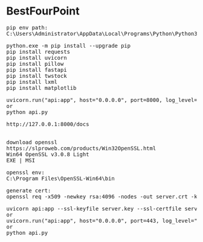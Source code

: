 # BestFourPoint

<pre>
pip env path:
C:\Users\Administrator\AppData\Local\Programs\Python\Python311\Scripts

python.exe -m pip install --upgrade pip
pip install requests
pip install uvicorn
pip install pillow
pip install fastapi
pip install twstock
pip install lxml
pip install matplotlib

uvicorn.run("api:app", host="0.0.0.0", port=8000, log_level="info")
or
python api.py

http://127.0.0.1:8000/docs


download openssl
https://slproweb.com/products/Win32OpenSSL.html
Win64 OpenSSL v3.0.8 Light
EXE | MSI

openssl env:
C:\Program Files\OpenSSL-Win64\bin

generate cert:
openssl req -x509 -newkey rsa:4096 -nodes -out server.crt -keyout server.key -days 365

uvicorn api:app --ssl-keyfile server.key --ssl-certfile server.crt
or
uvicorn.run("api:app", host="0.0.0.0", port=443, log_level="info", ssl_keyfile="server.key", ssl_certfile="server.crt")
or
python api.py
</pre>
